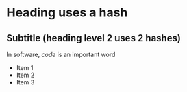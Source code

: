 # Heading uses a hash
## Subtitle (heading level 2 uses 2 hashes)
In software, *code* is an important word
- Item 1
- Item 2
- Item 3
